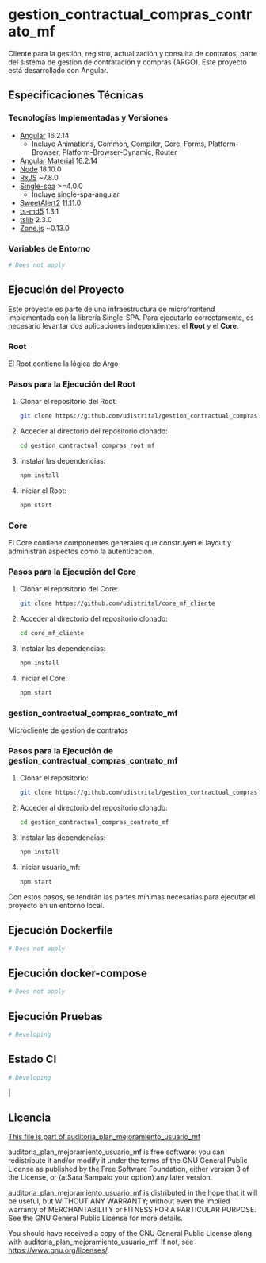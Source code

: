 # gestion_contractual_compras_contrato_mf

Cliente para la gestión, registro, actualización y consulta de contratos, parte del sistema de gestion de contratación y compras (ARGO). Este proyecto está desarrollado con Angular.

## Especificaciones Técnicas

### Tecnologías Implementadas y Versiones

- [Angular](https://angular.io/docs) 16.2.14
  - Incluye Animations, Common, Compiler, Core, Forms, Platform-Browser, Platform-Browser-Dynamic, Router
- [Angular Material](https://material.angular.io/) 16.2.14
- [Node](https://nodejs.org/en) 18.10.0
- [RxJS](https://rxjs.dev/guide/overview) ~7.8.0
- [Single-spa](https://single-spa.js.org/) >=4.0.0
  - Incluye single-spa-angular
- [SweetAlert2](https://sweetalert2.github.io/) 11.11.0
- [ts-md5](https://github.com/cotag/ts-md5) 1.3.1
- [tslib](https://github.com/Microsoft/tslib) 2.3.0
- [Zone.js](https://github.com/angular/angular/tree/master/packages/zone.js) ~0.13.0

### Variables de Entorno
```bash
# Does not apply
```

## Ejecución del Proyecto

Este proyecto es parte de una infraestructura de microfrontend implementada con la librería Single-SPA. Para ejecutarlo correctamente, es necesario levantar dos aplicaciones independientes: el **Root** y el **Core**.

### Root

El Root contiene la lógica de Argo

### Pasos para la Ejecución del Root

1. Clonar el repositorio del Root:

   ```bash
   git clone https://github.com/udistrital/gestion_contractual_compras_root_mf
   ```

2. Acceder al directorio del repositorio clonado:

   ```bash
   cd gestion_contractual_compras_root_mf
   ```

3. Instalar las dependencias:

   ```bash
   npm install
   ```

4. Iniciar el Root:
   ```bash
   npm start
   ```

### Core

El Core contiene componentes generales que construyen el layout y administran aspectos como la autenticación.

### Pasos para la Ejecución del Core

1. Clonar el repositorio del Core:

   ```bash
   git clone https://github.com/udistrital/core_mf_cliente
   ```

2. Acceder al directorio del repositorio clonado:

   ```bash
   cd core_mf_cliente
   ```

3. Instalar las dependencias:

   ```bash
   npm install
   ```

4. Iniciar el Core:

   ```bash
   npm start
   ```

### gestion_contractual_compras_contrato_mf

Microcliente de gestion de contratos

### Pasos para la Ejecución de gestion_contractual_compras_contrato_mf

1. Clonar el repositorio:

   ```bash
   git clone https://github.com/udistrital/gestion_contractual_compras_contrato_mf
   ```

2. Acceder al directorio del repositorio clonado:

   ```bash
   cd gestion_contractual_compras_contrato_mf
   ```

3. Instalar las dependencias:

   ```bash
   npm install
   ```

4. Iniciar usuario_mf:

   ```bash
   npm start
   ```

Con estos pasos, se tendrán las partes mínimas necesarias para ejecutar el proyecto en un entorno local.

## Ejecución Dockerfile

```bash
# Does not apply
```

## Ejecución docker-compose

```bash
# Does not apply
```

## Ejecución Pruebas

```bash
# Developing
```

## Estado CI

```bash
# Developing
```
| 
## Licencia

[This file is part of auditoria_plan_mejoramiento_usuario_mf](LICENSE)

auditoria_plan_mejoramiento_usuario_mf is free software: you can redistribute it and/or modify it under the terms of the GNU General Public License as published by the Free Software Foundation, either version 3 of the License, or (atSara Sampaio your option) any later version.

auditoria_plan_mejoramiento_usuario_mf is distributed in the hope that it will be useful, but WITHOUT ANY WARRANTY; without even the implied warranty of MERCHANTABILITY or FITNESS FOR A PARTICULAR PURPOSE. See the GNU General Public License for more details.

You should have received a copy of the GNU General Public License along with auditoria_plan_mejoramiento_usuario_mf. If not, see https://www.gnu.org/licenses/.